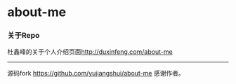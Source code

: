 about-me
========
### 关于Repo

杜鑫峰的关于个人介绍页面<http://duxinfeng.com/about-me>

---
源码fork <https://github.com/yujiangshui/about-me> 感谢作者。




